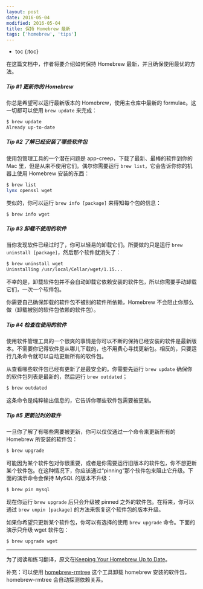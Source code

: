 ```yaml
---
layout: post
date: 2016-05-04
modified: 2016-05-04
title: 保持 Homebrew 最新
tags: ['homebrew', 'tips']
---
```


* toc
{:toc}

在这篇文档中，作者将要介绍如何保持 Homebrew 最新，并且确保使用最优的方法。

##### Tip #1 更新你的 Homebrew

你总是希望可以运行最新版本的 Homebrew，使用主仓库中最新的 formulae。这一切都可以使用 `brew update` 来完成：

~~~sh
$ brew update
Already up-to-date
~~~

##### Tip #2 了解已经安装了哪些软件包

使用包管理工具的一个潜在问题是 app-creep，下载了最新、最棒的软件到你的 Mac 里，但是从来不使用它们。偶尔你需要运行 `brew list`，它会告诉你你的机器上使用 Homebrew 安装的东西：

~~~sh
$ brew list
lynx openssl wget
~~~

类似的，你可以运行 `brew info [package]` 来得知每个包的信息：

~~~sh
$ brew info wget
~~~

##### Tip #3 卸载不使用的软件

当你发现软件已经过时了，你可以轻易的卸载它们。所要做的只是运行 `brew uninstall [package]`，然后那个软件就消失了：

~~~sh
$ brew uninstall wget
Uninstalling /usr/local/Cellar/wget/1.15...
~~~

不幸的是，卸载软件包并不会自动卸载它依赖安装的软件包，所以你需要手动卸载它们，一次一个软件包。

你需要自己确保卸载的软件包不被别的软件所依赖，Homebrew 不会阻止你那么做（卸载被别的软件包依赖的软件包）。

##### Tip #4 检查在使用的软件

使用软件管理工具的一个很爽的事情是你可以不断的保持已经安装的软件是最新版本。不需要你记得软件是从哪儿下载的，也不用费心寻找更新包。相反的，只要运行几条命令就可以自动更新所有的软件包。

从查看哪些软件包已经有更新了是最安全的。你需要先运行 `brew update` 确保你的软件包列表是最新的，然后运行 `brew outdated`；

~~~sh
$ brew outdated
~~~

这条命令是纯粹输出信息的，它告诉你哪些软件包需要被更新。

##### Tip #5 更新过时的软件

一旦你了解了有哪些需要被更新，你可以仅仅通过一个命令来更新所有的 Homebrew 所安装的软件包：

~~~sh
$ brew upgrade
~~~

可能因为某个软件包对你很重要，或者是你需要运行旧版本的软件包，你不想更新某个软件包。在这种情况下，你应该通过“pinning”那个软件包来阻止它升级。下面的演示命令会保持 MySQL 的版本不升级：

~~~sh
$ brew pin mysql
~~~

现在你运行 `brew upgrade` 后只会升级被 pinned 之外的软件包。在将来，你可以通过 `brew unpin [package]` 的方法来恢复这个软件包的版本升级。

如果你希望只更新某个软件包，你可以有选择的使用 `brew upgrade` 命令。下面的演示只升级 wget 软件包：

~~~sh
$ brew upgrade wget
~~~

---

为了阅读和练习翻译，原文在[Keeping Your Homebrew Up to Date](https://www.safaribooksonline.com/blog/2014/03/18/keeping-homebrew-date/)。

补充：可以使用 [homebrew-rmtree](https://github.com/beeftornado/homebrew-rmtree) 这个工具卸载 homebrew 安装的软件包，homebrew-rmtree 会自动探测依赖关系。
